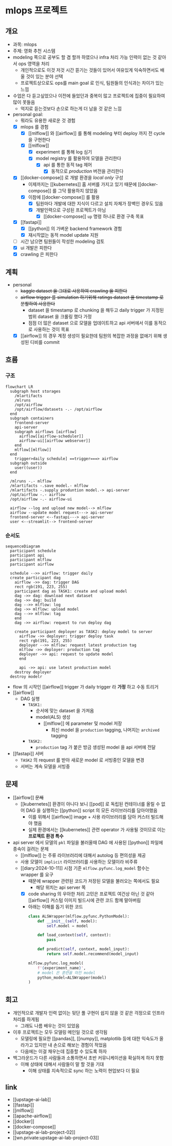 # mlops 프로젝트

## 개요
- 과목: mlops
- 주제: 영화 추천 시스템
- modeling 쪽으로 공부도 할 겸 할까 하였으나 infra 처리 가능 인력이 없는 것 같아서 ops 영역을 처리
  - 개인적으로도 이것 저것 시간 뜯기는 것들이 있어서 여유있게 익숙하면서도 배울 것이 있는 분야 선택
  - 프로젝트상으로도 ops를 main goal 로 인식, 팀원들의 인식과는 차이가 있는 느낌
- 수업은 다 듣고싶었으나 이전에 들었던과 중복이 많고 프로젝트에 집중이 필요하여 많이 못들음
  - 억지로 듣는것보다 손으로 하는게 더 남을 것 같은 느낌
- personal goal:
  - 뭐라도 유용한 새로운 것 경험
  - [X] mlops 를 경험
    - [X] [[mlflow]] 와 [[airflow]] 를 통해 modeling 부터 deploy 까지 전 cycle을 구현한다
    - [X] [[mlflow]]
      - [X] experiment 를 통해 log 심기
      - [X] model registry 를 활용하여 모델을 관리한다
        - [X] api 를 통한 동적 tag 제어
          - [X] 동적으로 *production* 버전을 관리한다
  - [X] [[docker-compose]] 로 개발 환경을 *local only* 구성
    - 이제까지는 [[kubernetes]] 홈 서버를 가지고 있기 때문에 [[docker-compose]] 를 그닥 활용하지 않았음
    - [X] 이참에 [[docker-compose]] 를 활용
      - [X] 팀원마다 개발에 대한 지식이 다르고 설치 자체가 장벽인 경우도 있음
      - [X] 개발인력으로 구성된 프로젝트가 아님
        - [X] [[docker-compose]] `up` 명령 하나로 환경 구축 목표
  - [X] [[fastapi]]
    - [X] [[python]] 의 가벼운 backend framework 경험
    - [X] 재시작없는 동적 model update 지원
  - [ ] 시간 남으면 팀원들이 작성한 modeling 검토
  - [X] ui 개발은 피한다
  - [X] crawling 은 피한다

## 계획
- personal
  - ~~kaggle dataset 을 그대로 사용하여 crawling 을 피한다~~
  - ~~airflow trigger 를 simulation 하기위해 ratings dataset 을 timestamp 로 분할하여 사용한다~~
    - dataset 을 timestamp 로 chunking 을 해두고 daily trigger 가 지정된 범위 dataset 을 크롤링 했다 가정
    - 점점 더 많은 dataset 으로 모델을 업데이트하고 api 서버에서 이를 동적으로 사용하는 것이 목표
  - [X] [[airflow]] 의 경우 계정 생성이 필요한데 팀원의 복잡한 과정을 없애기 위해 생성된 디비를 commit

## 흐름
### 구조
```mermaid
flowchart LR
  subgraph host storages
    /mlartifacts
    /mlruns
    /opt/airflow
    /opt/airflow/datasets -.- /opt/airflow
  end
  subgraph containers
    frontend-server
    api-server
    subgraph airflows [airflow]
      airflow[[airflow-scheduler]]
      airflow-ui[[airflow webserver]]
    end
    mlflow[[mlflow]]
  end
    trigger>daily schedule] ==trigger===> airflow
  subgraph outside
    user((user))
  end
   
  /mlruns -.- mlflow
  /mlartifacts -.save model.- mlflow
  /mlartifacts -.supply produntion model.-> api-server
  /opt/airflow -.- airflow
  /opt/airflow -.- airflow-ui
  
  airflow --log and upload new model--> mlflow
  airflow --update model request---> api-server
  frontend-server <--fastapi---> api-server
  user <--streamlit--> frontend-server
```

### 순서도
```mermaid
sequenceDiagram
  participant schedule
  participant api
  participant mlflow
  participant airflow
  
  schedule -->> airflow: trigger daily
  create participant dag
    airflow ->> dag: trigger DAG
    rect rgb(191, 223, 255)
    participant dag as TASK1: create and upload model
    dag ->> dag: download next dataset
    dag ->> dag: build
    dag -->> mlflow: log
    dag ->> mlflow: upload model
    dag -->> mlflow: tag
    end
    dag ->> airflow: request to run deploy dag
  
    create participant deployer as TASK2: deploy model to server
      airflow ->> deployer: trigger deploy task
      rect rgb(191, 223, 255)
      deployer -->> mlflow: request latest production tag
      mlflow ->> deployer: production tag 
      deployer ->> api: request to update model
      end
  
      api ->> api: use latest production model
    destroy deployer
  destroy modelr
```
- flow 의 시작인 [[airflow]] trigger 가 daily trigger 라 **가정** 하고 수동 트리거
- [[airflow]]
  - DAG 실행
    - `TASK1:`
      - 순서에 맞는 dataset 을 가져옴
      - model(ALS) 생성
        - [[mlflow]] 에 parameter 및 model 저장
          - 최신 model 을 `production` tagging, 나머지는 `archived` tagging
    - `TASK2:`
      - `production` tag 가 붙은 방금 생성된 model 을 api 서버에 전달
- [[fastapi]] 서버
  - `TASK2` 의 request 를 받아 새로운 model 로 서빙중인 모델을 변경
  - 서버는 계속 모델을 서빙중

## 문제
- [[airflow]] ~~문제~~
  - [[kubernetes]] 환경이 아니다 보니 [[pod]] 로 독립된 컨테이너를 올릴 수 없어 DAG 을 실행하는 [[python]] script 의 모든 라이브러리를 담아야했음
    - 이를 위해서 [[airflow]] image + 사용 라이브러리를 담아 커스터 빌드해야 했음
    - 실제 환경에서는 [[kubernetes]] 관련 operator 가 사용될 것이므로 이는 **프로젝트 환경 특수**
- api server 에서 모델의 `pkl` 파일을 불러올때 DAG 에 사용된 [[python]] 파일에 종속이 걸려는 문제
  - [[mlflow]] 는 주류 라이브러리에 대해서 autolog 등 편의성을 제공
  - 사용 모델이 `implicit` 라이브러리를 사용하는 모델이라 비주류
  - [[diary:2024-10-11]] 시점 기준 `mlflow.pyfunc.log_model` 함수는 wrapper 를 요구
    - 때문에 wrapper 관련된 코드가 저장된 모델을 불러오는 쪽에서도 필요
      - 해당 위치는 api server 쪽
    - [X] code sharing 의 우아한 처리 고민은 프로젝트 여건상 아닌 것 같아 [[airflow]] 커스텀 이미지 빌드시에 관련 코드 함께 말아버림
    - 아래는 이해를 돕기 위한 코드
      ```python
      class ALSWrapper(mlflow.pyfunc.PythonModel):
          def __init__(self, model):
              self.model = model

          def load_context(self, context):
              pass

          def predict(self, context, model_input):
              return self.model.recommend(model_input)

      mlflow.pyfunc.log_model(
          f'{experiment_name}',
          # model 은 훈련을 마친 model
          python_model=ALSWrapper(model)
      )
      ```

## 회고
- 개인적으로 개발자 인력 없이는 뒷단 풀 구현이 쉽지 않을 것 같은 걱정으로 인프라 처리를 하게됨
  - 그래도 나름 배우는 것이 있었음
- 이후 프로젝트는 모두 모델링 메인일 것으로 생각됨
  - 모델링에 필요한 [[pandas]], [[numpy]], matplotlib 등에 대한 익숙도가 올라가고 있지만 내 손으로 해보는 경험이 적었음
  - 다음에는 이걸 채우는데 집중할 수 있도록 하자
- 백그라운드가 다른 사람들과 소통하면서 초반 커뮤니케이션을 확실하게 하지 못함
  - 이해 상태에 대해서 사람들이 말 할 것을 기대
    - 이해 상태를 지속적으로 sync 하는 노력이 현업보다 더 필요

## link
- [[upstage-ai-lab]]
- [[fastapi]]
- [[mlflow]]
- [[apache-airflow]]
- [[docker]]
- [[docker-compose]]
- [[upstage-ai-lab-project-02]]
- [[wn.private:upstage-ai-lab-project-03]]

